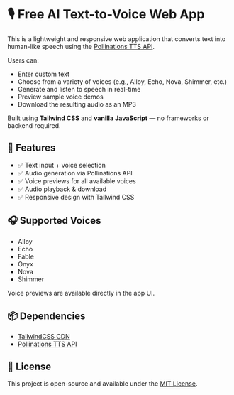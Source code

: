 # 🎙️ Free AI Text-to-Voice Web App

This is a lightweight and responsive web application that converts text into human-like speech using the [Pollinations TTS API](https://text.pollinations.ai). 

Users can:
- Enter custom text
- Choose from a variety of voices (e.g., Alloy, Echo, Nova, Shimmer, etc.)
- Generate and listen to speech in real-time
- Preview sample voice demos
- Download the resulting audio as an MP3

Built using **Tailwind CSS** and **vanilla JavaScript** — no frameworks or backend required.



## 🚀 Features

- ✅ Text input + voice selection
- ✅ Audio generation via Pollinations API
- ✅ Voice previews for all available voices
- ✅ Audio playback & download
- ✅ Responsive design with Tailwind CSS



## 🎧 Supported Voices

* Alloy
* Echo
* Fable
* Onyx
* Nova
* Shimmer

Voice previews are available directly in the app UI.



## 📦 Dependencies

* [TailwindCSS CDN](https://cdn.tailwindcss.com)
* [Pollinations TTS API](https://pollinations.ai)



## 📄 License

This project is open-source and available under the [MIT License](LICENSE).

